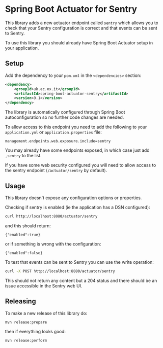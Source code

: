 Spring Boot Actuator for Sentry
===============================

This library adds a new actuator endpoint called `sentry` which allows you to check that your Sentry configuration is correct and that events can be sent to Sentry.

To use this library you should already have Spring Boot Actuator setup in your application.

Setup
-----

Add the dependency to your `pom.xml` in the `<dependencies>` section:

```xml
<dependency>
    <groupId>uk.ac.ox.it</groupId>
    <artifactId>spring-boot-actuator-sentry</artifactId>
    <version>0.1</version>
</dependency>
```

The library is automatically configured through Spring Boot autoconfiguration so no further code changes are needed.

To allow access to this endpoint you need to add the following to your `application.yml` or `application.properties` file:

```properties
management.endpoints.web.exposure.include=sentry
```

You may already have some endpoints exposed, in which case just add `,sentry` to the list.

If you have some web security configured you will need to allow access to the sentry endpoint (`/actuator/sentry` by default).

Usage
-----

This library doesn't expose any configuration options or properties.

Checking if sentry is enabled (ie the application has a DSN configured):

```bash
curl http://localhost:8080/actuator/sentry
```
and this should return:

```terminaloutput
{"enabled":true}
```
or if something is wrong with the configuration:
```terminaloutput
{"enabled":false}
```

To test that events can be sent to Sentry you can use the write operation:

```bash
curl -X POST http://localhost:8080/actuator/sentry
```

This should not return any content but a 204 status and there should be an issue accessible in the Sentry web UI.


Releasing
---------

To make a new release of this library do:

```bash
mvn release:prepare
```

then if everything looks good:

```bash
mvn release:perform
```
